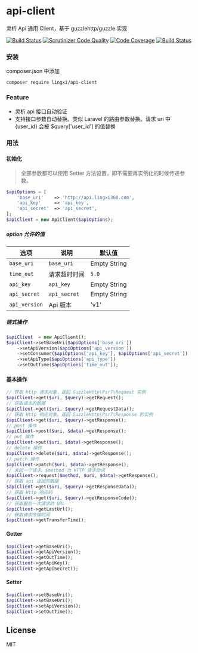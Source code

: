 # api-client
灵析 Api 通用 Client，基于 guzzlehttp/guzzle 实现

[![Build Status](https://travis-ci.org/lingxi/api-client.svg?branch=master)](https://travis-ci.org/lingxi/api-client)
[![Scrutinizer Code Quality](https://scrutinizer-ci.com/g/lingxi/api-client/badges/quality-score.png?b=master)](https://scrutinizer-ci.com/g/lingxi/api-client/?branch=master)
[![Code Coverage](https://scrutinizer-ci.com/g/lingxi/api-client/badges/coverage.png?b=master)](https://scrutinizer-ci.com/g/lingxi/api-client/?branch=master)
[![Build Status](https://scrutinizer-ci.com/g/lingxi/api-client/badges/build.png?b=master)](https://scrutinizer-ci.com/g/lingxi/api-client/build-status/master)
### 安装

composer.json 中添加

```shell
composer require lingxi/api-client
```

### Feature
- 灵析 api 接口自动验证
- 支持接口参数自动替换。类似 Laravel 的路由参数替换。请求 uri 中 {user_id} 会被 $query\['user_id'] 的值替换

### 用法

#### 初始化
> 全部参数都可以使用 Setter 方法设置。即不需要再实例化的时候传递参数。
```php
$apiOptions = [
    'base_uri'    => 'http://api.lingxi360.com',
    'api_key'     => 'api_key',
    'api_secret'  => 'api_secret',
];
$apiClient = new ApiClient($apiOptions);
```
##### option 允许的值

|  选项  |  说明  |  默认值  |
| -----  |  -----  |  -----  |
|  `base_uri`      |  `base_uri`    |   Empty String    |
|  `time_out`      |  请求超时时间  |  `5.0`  |
|  `api_key`       |  `api_key`  |    Empty String   |
|  `api_secret`    |  `api_secret`    |   Empty String    |
|  `api_version`   |   Api 版本    |   'v1'    |

##### 链式操作
```php
$apiClient  = new ApiClient();
$apiClient->setBaseUri($apiOptions['base_uri'])
    ->setApiVersion($apiOptions['api_version'])
    ->setConsumer($apiOptions['api_key'], $apiOptions['api_secret'])
    ->setApiType($apiOptions['api_type'])
    ->setOutTime($apiOptions['time_out']);
```
#### 基本操作
```php
// 获取 http 请求对象，返回 GuzzleHttp\Psr7\Request 实例
$apiClient->get($uri, $query)->getRequest();
// 获取请求的数据
$apiClient->get($uri, $query)->getRequestData();
// 获取 Http 响应对象。返回 GuzzleHttp\Psr7\Response 的实例
$apiClient->get($uri, $query)->getResponse();
// post 操作
$apiClient->post($uri, $data)->getResponse();
// put 操作
$apiClient->put($uri, $data)->getResponse();
// delete 操作
$apiClient->delete($uri, $data)->getResponse();
// patch 操作
$apiClient->patch($uri, $data)->getResponse();
// 发起一个请求。$method 为 HTTP 请求动词 
$apiClient->request($method, $uri, $data)->getResponse();
// 获取 api 返回的数据
$apiClient->get($uri, $query)->getResponseData();
// 获取 Http 响应码
$apiClient->get($uri, $query)->getResponseCode();
// 获取最后一次请求的 URL
$apiClient->getLastUrl();
// 获取请求传输时间
$apiClient->getTransferTime();
```

#### Getter
```php
$apiClient->getBaseUri();
$apiClient->getApiVersion();
$apiClient->getOutTime();
$apiClient->getApiKey();
$apiClient->getApiSecret();
```
#### Setter
```php
$apiClient->setBaseUri();
$apiClient->setBaseUri();
$apiClient->setApiVersion();
$apiClient->setOutTime();
```
## License
MIT

